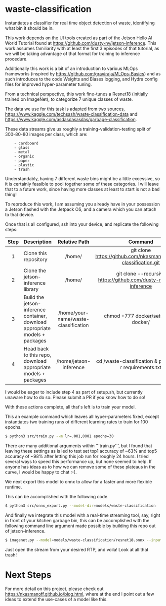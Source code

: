 # waste-classification


Instantiates a classifier for real time object detection of waste, identifying what
bin it should be in.

This work depends on the UI tools created as part of the Jetson Hello AI World Tutorial
found at https://github.com/dusty-nv/jetson-inference. This work assumes familiarity with at least the first 3 episodes
of that tutorial, as we will be taking advantage of that format for training to inference procedure.

Additionally this work is a bit of an introduction to various MLOps frameworks (inspired by https://github.com/graviraja/MLOps-Basics) and as such introduces to the code Weights and Biases logging, and Hydra config files for improved hyper-parameter tuning.

From a technical perspective, this work fine-tunes a Resnet18 (initially trained on ImageNet), to categorize 7 unique
classes of waste.


The data we use for this task is adapted from two sources, https://www.kaggle.com/techsash/waste-classification-data and https://www.kaggle.com/asdasdasasdas/garbage-classification.

These data streams give us roughly a training-validation-testing split of 300-80-80 images per class, which are:

        - cardboard
        - glass
        - metal
        - organic
        - paper
        - plastic
        - trash

Understandably, having 7 different waste bins might be a little excessive, so it is certainly feasible to pool together some of these categories.
I will leave that to a future work, since having more classes at least to start is not a bad thing!



To reproduce this work, I am assuming you already have in your possession a Jetson
flashed with the Jetpack OS, and a camera which you can attach to that device.

Once that is all configured, ssh into your device, and replicate the following steps:


| Step | Description | Relative Path | Command |
| :---: | --- | :---: | :---: |
| 1 | Clone this repository | /home/<your-name> | git clone https://github.com/nkasmanoff/waste-classification.git  |
| 2 | Clone the jetson-inference library | /home/<your-name> | git clone --recursive https://github.com/dusty-nv/jetson-inference |
| 3 | Build the jetson-inference container, download appropriate models + packages | /home/your-name/waste-classification | chmod +777 docker/setup.sh & docker/
| 4 | Head back to this repo, download appropriate models + packages | /home/jetson-inference | cd /waste-classification & pip install -r requirements.txt


I would be eager to include step 4 as part of setup.sh, but currently unaware how to do so. Please submit a PR if you know how to do so!

With these actions complete, all that's left is to train your model.

This an example command which leaves all hyper-parameters fixed, except instantiates two training runs of different learning rates to train for 100 epochs.

```bash
$ python3 src/train.py --m lr=.001,0001 epochs=30
```

There are many additional arguments within '''train.py''', but I found that leaving these settings as is led to test set top1 accuracy of ~63% and top5 accuracy of ~98%  after letting this job run for roughly 24 hours. I tried several ways to speed this performance up, but none seemed to help. If anyone has ideas as to how we can remove some of these plateaus in the curve, I would be happy to chat :-).

We next export this model to onnx to allow for a faster and more flexible runtime.

This can be accomplished with the following code.
```bash
$ python3 src/onnx_export.py --model-dir=models/waste-classification
```



And finally we integrate this model with a real-time streaming tool, say, right in front of your kitchen garbage bin, this can be accomplished with the following command line argument made possible by building this repo out of jetson-inference.

```bash
$ imagenet.py --model=models/waste-classification/resnet18.onnx --input_blob=input_0 --output_blob=output_0 --labels=data/waste-classification/labels.txt csi://0  --input-codec=h264 rtp://<YOUR IP ADDRESS>:1234
```


Just open the stream from your desired RTP, and voila! Look at all that trash!


# Next Steps

For more detail on this project, please check out https://nkasmanoff.github.io/blog.html, where at the end I point out a few ideas to extend
the use-cases of a model like this.

